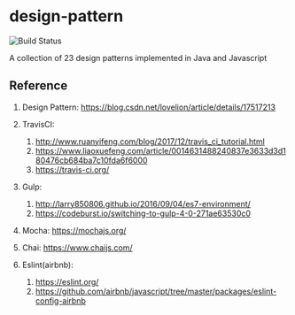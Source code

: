 # design-pattern
![Build Status](https://travis-ci.org/BigTony666/design-pattern.svg?branch=develop)

A collection of 23 design patterns implemented in Java and Javascript

## Reference

1. Design Pattern: https://blog.csdn.net/lovelion/article/details/17517213

2. TravisCI:
   1. http://www.ruanyifeng.com/blog/2017/12/travis_ci_tutorial.html
   2. https://www.liaoxuefeng.com/article/0014631488240837e3633d3d180476cb684ba7c10fda6f6000
   3. https://travis-ci.org/

3. Gulp:
   1. http://larry850806.github.io/2016/09/04/es7-environment/
   2. https://codeburst.io/switching-to-gulp-4-0-271ae63530c0

4. Mocha: https://mochajs.org/

5. Chai: https://www.chaijs.com/

6. Eslint(airbnb):
   1. https://eslint.org/
   2. https://github.com/airbnb/javascript/tree/master/packages/eslint-config-airbnb
